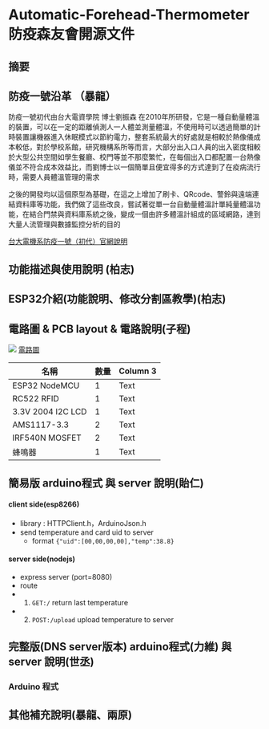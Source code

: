 # Automatic-Forehead-Thermometer 防疫森友會開源文件
## 摘要
## 防疫一號沿革 （暴龍）
<!-- ![](https://ee.ntu.edu.tw/upload/workbench/images/20200310_NTUEE_press_conference_109-3-19.png) -->

防疫一號初代由台大電資學院 博士劉振森 在2010年所研發，它是一種自動量體溫的裝置，可以在一定的距離偵測人一人體並測量體溫，不使用時可以透過簡單的計時裝置讓機器進入休眠模式以節約電力，整套系統最大的好處就是相較於熱像儀成本較低，對於學校系館，研究機構系所等而言，大部分出入口人員的出入密度相較於大型公共空間如學生餐廳、校門等並不那麼繁忙，在每個出入口都配置一台熱像儀並不符合成本效益比，而劉博士以一個簡單且便宜得多的方式達到了在疫病流行時，需要人員體溫管理的需求

之後的開發均以這個原型為基礎，在這之上增加了刷卡、QRcode、警鈴與遠端連結資料庫等功能，我們做了這些改良，嘗試著從單一台自動量體溫計單純量體溫功能，在結合門禁與資料庫系統之後，變成一個由許多體溫計組成的區域網路，達到大量人流管理與數據監控分析的目的

[台大電機系防疫一號（初代）官網說明](https://web.ee.ntu.edu.tw/news_detail.php?sn=1764)

## 功能描述與使用說明 (柏志)

## ESP32介紹(功能說明、修改分割區教學)(柏志)

## 電路圖 & PCB layout & 電路說明(子程)

![](https://i.imgur.com/2CDTVKk.png)
[電路圖](https://easyeda.com/orange21201/automaticforheadthermometer)


| 名稱 | 數量 | Column 3 |
| -------- | -------- | -------- |
| ESP32 NodeMCU | 1 | Text     |
| RC522 RFID | 1 | Text     |
| 3.3V 2004 I2C LCD | 1 | Text |
| AMS1117-3.3 | 2 | Text |
| IRF540N MOSFET | 2 | Text |
| 蜂鳴器 | 1 | Text |


## 簡易版 arduino程式 與 server 說明(貽仁)
#### client side(esp8266)
* library : HTTPClient.h，ArduinoJson.h
* send temperature and card uid to server
    * format `{"uid":[00,00,00,00],"temp":38.8}`
#### server side(nodejs)
* express server (port=8080)
* route 
* 1. `GET:/`
return last temperature
* 2. `POST:/upload`
upload temperature to server
## 完整版(DNS server版本) arduino程式(力維) 與 server 說明(世丞)

### Arduino 程式


## 其他補充說明(暴龍、兩原)